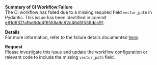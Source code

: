 **Summary of CI Workflow Failure**  
The CI workflow has failed due to a missing required field `vector_path` in Pydantic. This issue has been identified in commit [e91d6321afbd6dc4f6558a9c92c46d5f536dcc91](https://github.com/AbhiramDwivedi/docrag/commit/e91d6321afbd6dc4f6558a9c92c46d5f536dcc91).

**Details**  
For more information, refer to the failure details documented [here](https://github.com/AbhiramDwivedi/docrag/blob/main/ISSUE_TEMPLATE/workflow_failure.md).  

**Request**  
Please investigate this issue and update the workflow configuration or relevant code to include the missing `vector_path` field.